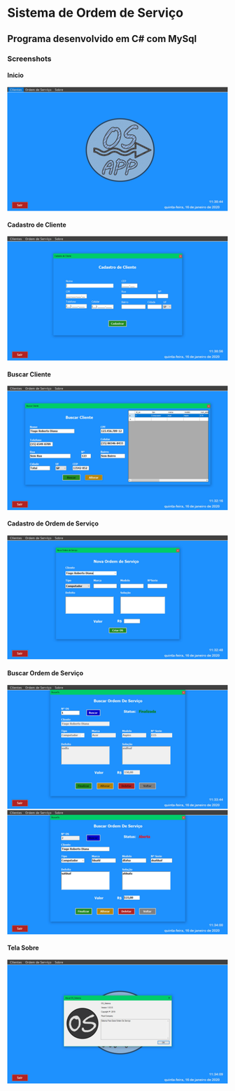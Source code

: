 # Sistema de Ordem de Serviço
## Programa desenvolvido em C# com MySql


<h3>Screenshots</h3>
<h4>Inicio</h4>
<img src="screenshots/inicio.jpg">

<h4>Cadastro de Cliente</h4>
<img src="screenshots/cad-cliente.jpg">

<h4>Buscar Cliente</h4>
<img src="screenshots/busca-cliente.jpg">

<h4>Cadastro de Ordem de Serviço</h4>
<img src="screenshots/nova-os.jpg">
  
<h4>Buscar Ordem de Serviço</h4>
<img src="screenshots/busca-os.jpg">
<img src="screenshots/busca-os2.jpg">

<h4>Tela Sobre</h4>
<img src="screenshots/sobre.jpg">

